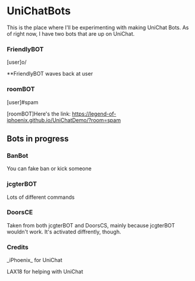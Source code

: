 # UniChatBots
This is the place where I'll be experimenting with making UniChat Bots. As of right now, I have two bots that are up on UniChat. 

### FriendlyBOT
[user]o/

**FriendlyBOT waves back at user

### roomBOT
[user]#spam

[roomBOT]Here's the link: https://legend-of-iphoenix.github.io/UniChatDemo/?room=spam

## Bots in progress

### BanBot
You can fake ban or kick someone

### jcgterBOT
Lots of different commands

### DoorsCE
Taken from both jcgterBOT and DoorsCS, mainly because jcgterBOT wouldn't work. It's activated diffrently, though.
### Credits
\_iPhoenix\_ for UniChat

LAX18 for helping with UniChat
